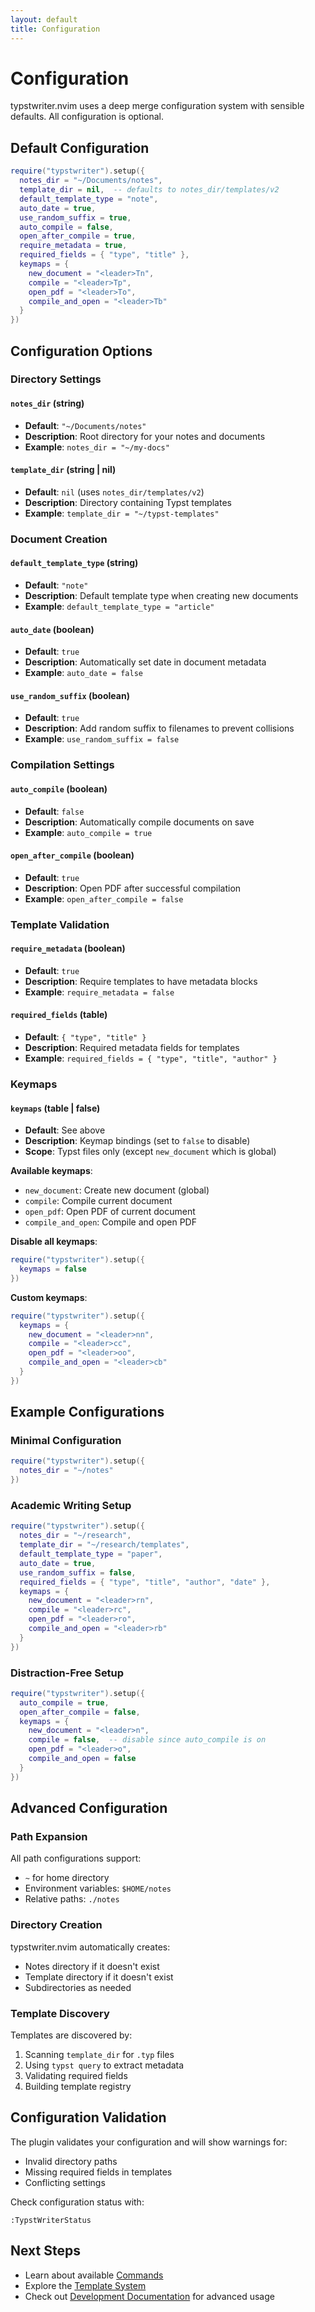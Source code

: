 ```yaml
---
layout: default
title: Configuration
---
```


# Configuration

typstwriter.nvim uses a deep merge configuration system with sensible defaults. All configuration is optional.

## Default Configuration

```lua
require("typstwriter").setup({
  notes_dir = "~/Documents/notes",
  template_dir = nil,  -- defaults to notes_dir/templates/v2
  default_template_type = "note",
  auto_date = true,
  use_random_suffix = true,
  auto_compile = false,
  open_after_compile = true,
  require_metadata = true,
  required_fields = { "type", "title" },
  keymaps = {
    new_document = "<leader>Tn",
    compile = "<leader>Tp", 
    open_pdf = "<leader>To",
    compile_and_open = "<leader>Tb"
  }
})
```

## Configuration Options

### Directory Settings

#### `notes_dir` (string)
- **Default**: `"~/Documents/notes"`
- **Description**: Root directory for your notes and documents
- **Example**: `notes_dir = "~/my-docs"`

#### `template_dir` (string | nil)
- **Default**: `nil` (uses `notes_dir/templates/v2`)
- **Description**: Directory containing Typst templates
- **Example**: `template_dir = "~/typst-templates"`

### Document Creation

#### `default_template_type` (string)
- **Default**: `"note"`
- **Description**: Default template type when creating new documents
- **Example**: `default_template_type = "article"`

#### `auto_date` (boolean)
- **Default**: `true`
- **Description**: Automatically set date in document metadata
- **Example**: `auto_date = false`

#### `use_random_suffix` (boolean)
- **Default**: `true`
- **Description**: Add random suffix to filenames to prevent collisions
- **Example**: `use_random_suffix = false`

### Compilation Settings

#### `auto_compile` (boolean)
- **Default**: `false`
- **Description**: Automatically compile documents on save
- **Example**: `auto_compile = true`

#### `open_after_compile` (boolean)
- **Default**: `true`
- **Description**: Open PDF after successful compilation
- **Example**: `open_after_compile = false`

### Template Validation

#### `require_metadata` (boolean)
- **Default**: `true`
- **Description**: Require templates to have metadata blocks
- **Example**: `require_metadata = false`

#### `required_fields` (table)
- **Default**: `{ "type", "title" }`
- **Description**: Required metadata fields for templates
- **Example**: `required_fields = { "type", "title", "author" }`

### Keymaps

#### `keymaps` (table | false)
- **Default**: See above
- **Description**: Keymap bindings (set to `false` to disable)
- **Scope**: Typst files only (except `new_document` which is global)

**Available keymaps**:
- `new_document`: Create new document (global)
- `compile`: Compile current document
- `open_pdf`: Open PDF of current document
- `compile_and_open`: Compile and open PDF

**Disable all keymaps**:
```lua
require("typstwriter").setup({
  keymaps = false
})
```

**Custom keymaps**:
```lua
require("typstwriter").setup({
  keymaps = {
    new_document = "<leader>nn",
    compile = "<leader>cc",
    open_pdf = "<leader>oo",
    compile_and_open = "<leader>cb"
  }
})
```

## Example Configurations

### Minimal Configuration
```lua
require("typstwriter").setup({
  notes_dir = "~/notes"
})
```

### Academic Writing Setup
```lua
require("typstwriter").setup({
  notes_dir = "~/research",
  template_dir = "~/research/templates",
  default_template_type = "paper",
  auto_date = true,
  use_random_suffix = false,
  required_fields = { "type", "title", "author", "date" },
  keymaps = {
    new_document = "<leader>rn",
    compile = "<leader>rc",
    open_pdf = "<leader>ro",
    compile_and_open = "<leader>rb"
  }
})
```

### Distraction-Free Setup
```lua
require("typstwriter").setup({
  auto_compile = true,
  open_after_compile = false,
  keymaps = {
    new_document = "<leader>n",
    compile = false,  -- disable since auto_compile is on
    open_pdf = "<leader>o",
    compile_and_open = false
  }
})
```

## Advanced Configuration

### Path Expansion
All path configurations support:
- `~` for home directory
- Environment variables: `$HOME/notes`
- Relative paths: `./notes`

### Directory Creation
typstwriter.nvim automatically creates:
- Notes directory if it doesn't exist
- Template directory if it doesn't exist
- Subdirectories as needed

### Template Discovery
Templates are discovered by:
1. Scanning `template_dir` for `.typ` files
2. Using `typst query` to extract metadata
3. Validating required fields
4. Building template registry

## Configuration Validation

The plugin validates your configuration and will show warnings for:
- Invalid directory paths
- Missing required fields in templates
- Conflicting settings

Check configuration status with:
```vim
:TypstWriterStatus
```

## Next Steps

- Learn about available [Commands](commands.html)
- Explore the [Template System](templates.html)
- Check out [Development Documentation](development/) for advanced usage
